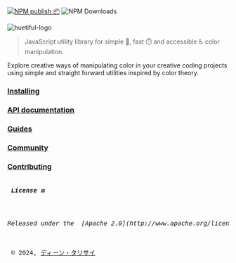 [![NPM publish 📦](https://github.com/xml-wizard/huetiful/actions/workflows/release-please.yml/badge.svg)](https://github.com/xml-wizard/huetiful/actions/workflows/release-please.yml)
![NPM Downloads](https://img.shields.io/npm/dt/huetiful-js?style=flat-square&logo=npm&link=https%3A%2F%2Fnpmjs.com%2Fpackage%2Fhuetiful-js)



![huetiful-logo](https://github.com/prjctimg/huetiful/blob/dev/www/static/img/logo.svg)

> 
> JavaScript utility library for simple 🧮, fast ⏱️ and accessible ♿ color manipulation.

Explore creative ways of manipulating color in your creative coding projects using simple and straight forward utilities inspired by color theory.

### [Installing](https://huetiful-js.com/docs/guides/installation)

### [API documentation](https://huetiful-js.com/docs/api)

### [Guides](https://huetiful-js.com/docs/guides)



### [Community](https://github.com/xml-wizard/huetiful/discussions)

### [Contributing](./contributing.md)

<pre>
<h5> License ⚖️</h5>
<h6>Released under the  [Apache 2.0](http://www.apache.org/licenses/LICENSE-2.0) permissive license.</h6>
 © 2024, <a href="https://deantarisai.me">ディーン・タリサイ</a>
 
 </pre>
